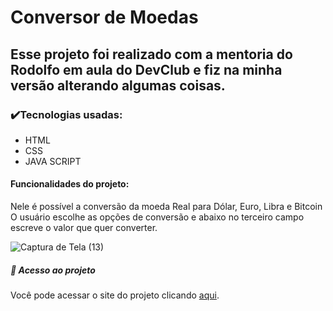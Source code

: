 # Conversor de Moedas
<h2> Esse projeto foi realizado com a mentoria do Rodolfo em aula do DevClub e fiz na minha versão alterando algumas coisas.</h2>

<h3> ✔️Tecnologias usadas:</h3>

- HTML
- CSS
- JAVA SCRIPT

<h4>Funcionalidades do projeto:</h4>
 Nele é possível a conversão da moeda Real para Dólar, Euro, Libra e Bitcoin
 O usuário escolhe as opções de conversão e abaixo no terceiro campo escreve o valor que quer converter.
 
 ![Captura de Tela (13)](https://github.com/Cassiacosta10/Conversor-de-Moedas/assets/132623592/55101a95-f210-4b17-a314-aad79ad1813e)

 <h5>📁 Acesso ao projeto</h5>
 
Você pode acessar o site do projeto clicando [aqui](https://cassiacosta10.github.io/Conversor-de-Moedas/).


